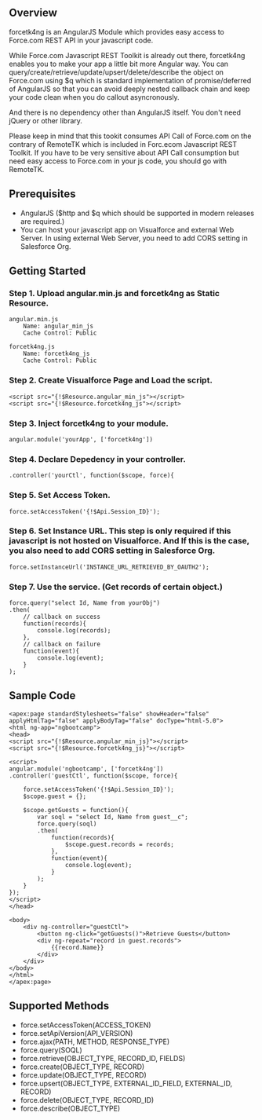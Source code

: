 ## Overview
forcetk4ng is an AngularJS Module which provides easy access to Force.com REST API in your javascript code.

While Force.com Javascript REST Toolkit is already out there, forcetk4ng enables you to make your app a little bit more Angular way.
You can query/create/retrieve/update/upsert/delete/describe the object on Force.com using $q which is standard implementation of promise/deferred of AngularJS so that you can avoid deeply nested callback chain and keep your code clean when you do callout asyncronously.

And there is no dependency other than AngularJS itself.
You don't need jQuery or other library.

Please keep in mind that this tookit consumes API Call of Force.com on the contrary of RemoteTK which is included in Forc.ecom Javascript REST Toolkit.
If you have to be very sensitive about API Call consumption but need easy access to Force.com in your js code, you should go with RemoteTK.


## Prerequisites
- AngularJS ($http and $q which should be supported in modern releases are required.)
- You can host your javascript app on Visualforce and external Web Server. In using external Web Server, you need to add CORS setting in Salesforce Org.

## Getting Started
### Step 1. Upload angular.min.js and forcetk4ng as Static Resource.
    angular.min.js
        Name: angular_min_js
        Cache Control: Public

    forcetk4ng.js
        Name: forcetk4ng_js
        Cache Control: Public

### Step 2. Create Visualforce Page and Load the script.
    <script src="{!$Resource.angular_min_js"></script>
    <script src="{!$Resource.forcetk4ng_js"></script>

### Step 3. Inject forcetk4ng to your module.
    angular.module('yourApp', ['forcetk4ng'])

### Step 4. Declare Depedency in your controller.
    .controller('yourCtl', function($scope, force){

### Step 5. Set Access Token.
    force.setAccessToken('{!$Api.Session_ID}');

### Step 6. Set Instance URL. This step is only required if this javascript is not hosted on Visualforce. And If this is the case, you also need to add CORS setting in Salesforce Org.
    force.setInstanceUrl('INSTANCE_URL_RETRIEVED_BY_OAUTH2');

### Step 7. Use the service. (Get records of certain object.)
    force.query("select Id, Name from yourObj")
    .then(
        // callback on success
        function(records){
            console.log(records);
        },
        // callback on failure
        function(event){
            console.log(event);
        }
    );

## Sample Code
    <apex:page standardStylesheets="false" showHeader="false" applyHtmlTag="false" applyBodyTag="false" docType="html-5.0">
    <html ng-app="ngbootcamp">
    <head>
    <script src="{!$Resource.angular_min_js}"></script>
    <script src="{!$Resource.forcetk4ng_js}"></script>

    <script>
    angular.module('ngbootcamp', ['forcetk4ng'])
    .controller('guestCtl', function($scope, force){
    
        force.setAccessToken('{!$Api.Session_ID}');
        $scope.guest = {};
        
        $scope.getGuests = function(){
            var soql = "select Id, Name from guest__c";
            force.query(soql)
            .then(
                function(records){
                    $scope.guest.records = records;
                },
                function(event){
                    console.log(event);
                }
            );
        }
    });
    </script>
    </head>
    
    <body>
        <div ng-controller="guestCtl">
            <button ng-click="getGuests()">Retrieve Guests</button>
            <div ng-repeat="record in guest.records">
                {{record.Name}}
            </div>
        </div>
    </body>
    </html>
    </apex:page>


## Supported Methods
- force.setAccessToken(ACCESS_TOKEN)
- force.setApiVersion(API_VERSION)
- force.ajax(PATH, METHOD, RESPONSE_TYPE)
- force.query(SOQL)
- force.retrieve(OBJECT_TYPE, RECORD_ID, FIELDS)
- force.create(OBJECT_TYPE, RECORD)
- force.update(OBJECT_TYPE, RECORD)
- force.upsert(OBJECT_TYPE, EXTERNAL_ID_FIELD, EXTERNAL_ID, RECORD)
- force.delete(OBJECT_TYPE, RECORD_ID)
- force.describe(OBJECT_TYPE)
